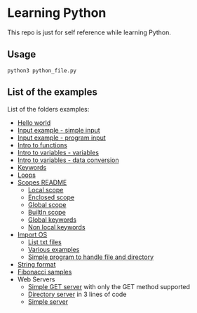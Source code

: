 # Learning Python

This repo is just for self reference while learning Python.

## Usage

```
python3 python_file.py
```

## List of the examples

List of the folders examples:

- [Hello world](./HelloWorld/program.py)
- [Input example - simple input](./InputExample/simpleInput.py)
- [Input example - program input](./InputExample/programInput.py)
- [Intro to functions](./IntroToFunctions/functions.py)
- [Intro to variables - variables](./IntroToVariables/variables.py)
- [Intro to variables - data conversion](./IntroToVariables/dataTypeConversion.py)
- [Keywords](./Keywords/keywords.py)
- [Loops](./Loops/loops.py)
- [Scopes README](./Scopes/README.md)
    - [Local scope](./Scopes/localScope.py)
    - [Enclosed scope](./Scopes/enclosedScope.py)
    - [Global scope](./Scopes/globalScope.py)
    - [BuiltIn scope](./Scopes/BuiltInScope.py)
    - [Global keywords](./Scopes/globalKeyword.py)
    - [Non local keywords](./Scopes/nonLocalKeyword.py)
- [Import OS](./ImportOS/README.md)
    - [List txt files](./ImportOS/readFilesInDirectory.py)
    - [Various examples](./ImportOS/examples.py)
    - [Simple program to handle file and directory](./ImportOS/handleFilesAndDir.py)
- [String format](./StringFormatting/stringFormatting.py)
- [Fibonacci samples](./IntroToFunctions/fibonacci.py)
- Web Servers
    - [Simple GET server](./WebServer/SimpleGetServer.py) with only the GET method supported
    - [Directory server](./WebServer/DirectoryServer.py) in 3 lines of code
    - [Simple server](./WebServer/SimpleServer.py)